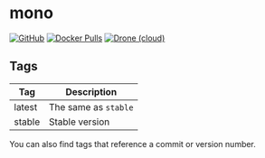 # mono

[![GitHub](https://img.shields.io/badge/source-github-lightgrey?style=flat-square)](https://github.com/hotio/docker-mono)
[![Docker Pulls](https://img.shields.io/docker/pulls/hotio/mono?style=flat-square)](https://hub.docker.com/r/hotio/mono)
[![Drone (cloud)](https://img.shields.io/drone/build/hotio/docker-mono?style=flat-square)](https://cloud.drone.io/hotio/docker-mono)

## Tags

| Tag      | Description                    |
| ---------|--------------------------------|
| latest   | The same as `stable`           |
| stable   | Stable version                 |

You can also find tags that reference a commit or version number.
